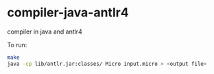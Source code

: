 # compiler-java-antlr4
compiler in java and antlr4

To run:
```bash
make
java -cp lib/antlr.jar:classes/ Micro input.micro > <output file>
```
